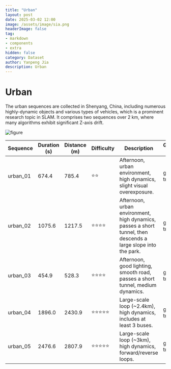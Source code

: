 ```yaml
---
title: "Urban"
layout: post
date: 2025-03-02 12:00
image: /assets/image/sia.png
headerImage: false
tag:
- markdown
- components
- extra
hidden: false
category: Dataset
author: Yanpeng Jia
description: Urban
---
```


# Urban

The urban sequences are collected in Shenyang, China, including numerous highly-dynamic objects and various types of vehicles, which is a prominent research topic in SLAM. It comprises two sequences over 2 km, where many algorithms exhibit significant Z-axis drift.

![figure](../../assets/image/urban.png)

| Sequence   | Duration (s) | Distance (m) | Difficulty | Description | Ground Truth |
|------------|-------------|-------------|------------|-------------|-------------|
| urban_01   | 674.4       | 785.4       | ⭐⭐        | Afternoon, urban environment, high dynamics, slight visual overexposure. | ground truth |
| urban_02   | 1075.6      | 1217.5      | ⭐⭐⭐⭐      | Afternoon, urban environment, high dynamics, passes a short tunnel, then descends a large slope into the park. | ground truth |
| urban_03   | 454.9       | 528.3       | ⭐⭐⭐⭐      | Afternoon, good lighting, smooth road, passes a short tunnel, medium dynamics. | ground truth |
| urban_04   | 1896.0      | 2430.9      | ⭐⭐⭐⭐⭐     | Large-scale loop (~2.4km), high dynamics, includes at least 3 buses. | ground truth |
| urban_05   | 2476.6      | 2807.9      | ⭐⭐⭐⭐⭐     | Large-scale loop (~3km), high dynamics, forward/reverse loops. | ground truth |





